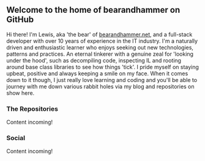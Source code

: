 ## Welcome to the home of bearandhammer on GitHub

Hi there! I'm Lewis, aka 'the bear' of [bearandhammer.net](https://bearandhammer.net), and a full-stack developer with over 10 years of experience in the IT industry. I'm a naturally driven and enthusiastic learner who enjoys seeking out new technologies, patterns and practices. An eternal tinkerer with a genuine zeal for 'looking under the hood', such as decompiling code, inspecting IL and rooting around base class libraries to see how things 'tick'. I pride myself on staying upbeat, positive and always keeping a smile on my face. When it comes down to it though, I just really love learning and coding and you'll be able to journey with me down various rabbit holes via my blog and repositories on show here.

### The Repositories

Content incoming!

### Social

Content incoming!
